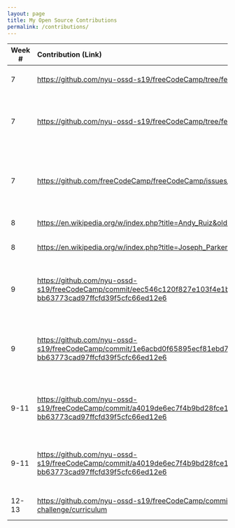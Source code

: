 ```yaml
---
layout: page
title: My Open Source Contributions
permalink: /contributions/
---
```


<!-- 
Type of the contribution should be "Wikipedia edit", "OpenStreet Map feature", "Documentation", "Course website", "Blog", 
"Browse Add-on", etc. 

The descriptioin should include a brief summary of what you did. 

Replace the first row with your contribution. 

--> 





| Week #       | Contribution (Link)  | Type  | Description | 
|---|:---|:---|:---| 
|  7   | https://github.com/nyu-ossd-s19/freeCodeCamp/tree/feat/update-syntax-to-es6    | change code    |   I tried to update the code to es6  |
|  7   |  https://github.com/nyu-ossd-s19/freeCodeCamp/tree/feat/add-copyright-footer   |   add copyright sign to footer  |   I tried to add copyright sign to the footer of everypage to freecodecamp   |
|  7   |   https://github.com/freeCodeCamp/freeCodeCamp/issues/35558  |   same windows error  |   i took the steps and found a way to make downoading freecodecamp work   |
|  8   |  https://en.wikipedia.org/w/index.php?title=Andy_Ruiz&oldid=891847941   |  grammatical error  |   changed og to from   |
|  8   |  https://en.wikipedia.org/w/index.php?title=Joseph_Parker_(boxer)&oldid=891847733   |   spelling error  |   change therefor to therefore   |
|  9   |  https://github.com/nyu-ossd-s19/freeCodeCamp/commit/eec546c120f827e103f4e1bef63b15e67802fc36#diff-bb63773cad97ffcfd39f5cfc66ed12e6  |   tried to create another challenege to teach react hook  |   teach people about react hook   |
|  9   |  https://github.com/nyu-ossd-s19/freeCodeCamp/commit/1e6acbd0f65895ecf81ebd7fbfc0d2785f4dc85c#diff-bb63773cad97ffcfd39f5cfc66ed12e6   |   update the solutions but failed....  |   teach people about react hook but found out it was difficult to implement. gave up   |
|  9-11  |  https://github.com/nyu-ossd-s19/freeCodeCamp/commit/a4019de6ec7f4b9bd28fce1a40d62011a16d5b8c#diff-bb63773cad97ffcfd39f5cfc66ed12e6   |   created the beginning of the code, solutions, steps, and yaml  |   reverse-a-queue challenge   |
|  9-11  |  https://github.com/nyu-ossd-s19/freeCodeCamp/commit/a4019de6ec7f4b9bd28fce1a40d62011a16d5b8c#diff-bb63773cad97ffcfd39f5cfc66ed12e6   |   added descriptions and instructions for reverse a queue |   reverse-a-queue challenge   |
|  12-13  |  https://github.com/nyu-ossd-s19/freeCodeCamp/commits/reverse-a-queue-challenge/curriculum   |   fixed test solutions |   reverse-a-queue challenge   |
